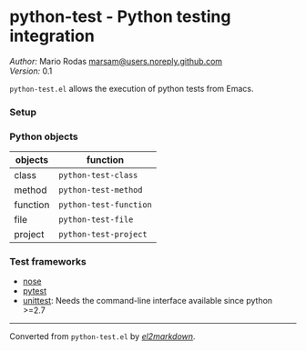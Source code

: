 # python-test - Python testing integration

*Author:* Mario Rodas <marsam@users.noreply.github.com><br>
*Version:* 0.1<br>

`python-test.el` allows the execution of python tests from Emacs.

### Setup

### Python objects

| objects      | function                 |
| -------------|--------------------------|
| class        | `python-test-class`      |
| method       | `python-test-method`     |
| function     | `python-test-function`   |
| file         | `python-test-file`       |
| project      | `python-test-project`    |

### Test frameworks

+ [nose][]
+ [pytest][]
+ [unittest][]: Needs the command-line interface available since python >=2.7

[nose]: https://nose.readthedocs.org/
[pytest]: https://pytest.org/
[unittest]: https://docs.python.org/library/unittest.html "Unit testing framework"


---
Converted from `python-test.el` by [*el2markdown*](https://github.com/Lindydancer/el2markdown).
